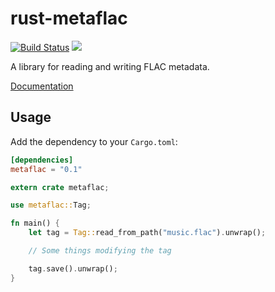 # rust-metaflac 

[![Build Status](https://travis-ci.org/jameshurst/rust-metaflac.svg)](https://travis-ci.org/jameshurst/rust-metaflac)
[![](http://meritbadge.herokuapp.com/metaflac)](https://crates.io/crates/metaflac)

A library for reading and writing FLAC metadata.

[Documentation](http://jameshurst.github.io/rust-metaflac/)

## Usage

Add the dependency to your `Cargo.toml`:

```toml
[dependencies]
metaflac = "0.1"
```

```rust
extern crate metaflac;

use metaflac::Tag;

fn main() {
	let tag = Tag::read_from_path("music.flac").unwrap();

	// Some things modifying the tag

	tag.save().unwrap();
}
```
